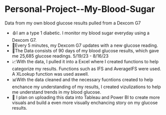 # Personal-Project--My-Blood-Sugar
Data from my own blood glucose results pulled from a Dexcom G7
- 🩸I am a type 1 diabetic. I monitor my blood sugar everyday using a Dexcom G7. 
- 📝Every 5 minutes, my Dexcom G7 updates with a new glucose reading. 
- 📆The Data consists of 90 days of my blood glucose results, which gave me 25,685 glucose readings. 5/19/23 - 8/16/23
- 📈With the data, I pulled it into a Excel where I created functions to help categorize my results. Functions such as IFS and AverageIFS were used. A XLookup function was used aswell. 
- 📊With the data cleaned and the necessary fucntions created to help enchance my understanding of my results, I created vizulizations to help me understand trends in my blood glucose. 
- 🧠 I plan on uploading this data into Tableau and Power BI to create more visuals and build a even more visually enchancing story on my glucose results. 
